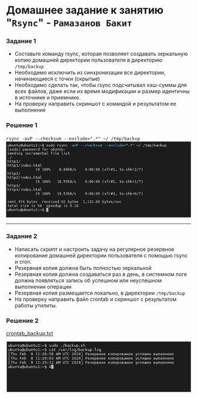 # Домашнее задание к занятию "`Rsync`" - `Рамазанов Бакит`

### Задание 1
- Составьте команду rsync, которая позволяет создавать зеркальную копию домашней директории пользователя в директорию `/tmp/backup`
- Необходимо исключить из синхронизации все директории, начинающиеся с точки (скрытые)
- Необходимо сделать так, чтобы rsync подсчитывал хэш-суммы для всех файлов, даже если их время модификации и размер идентичны в источнике и приемнике.
- На проверку направить скриншот с командой и результатом ее выполнения

### Решение 1
``
rsync -avP --checksum --exclude=".*" ~/ /tmp/backup
``
![alt text](https://github.com/ramazanbb/netologydevops/blob/main/img/rsync1.png)

---

### Задание 2
- Написать скрипт и настроить задачу на регулярное резервное копирование домашней директории пользователя с помощью rsync и cron.
- Резервная копия должна быть полностью зеркальной
- Резервная копия должна создаваться раз в день, в системном логе должна появляться запись об успешном или неуспешном выполнении операции
- Резервная копия размещается локально, в директории `/tmp/backup`
- На проверку направить файл crontab и скриншот с результатом работы утилиты.

### Решение 2
[crontab_backup.txt](https://github.com/ramazanbb/netologydevops/blob/main/img/crontab_backup.txt)

![alt text](https://github.com/ramazanbb/netologydevops/blob/main/img/rsync2.png)
